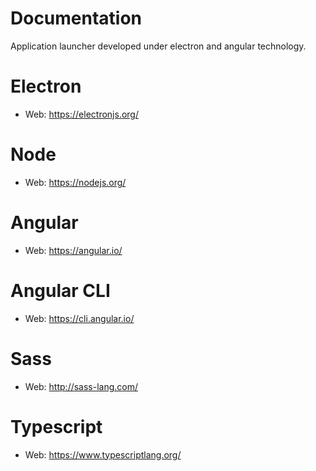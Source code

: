 # Documentation
Application launcher developed under electron and angular technology.

# Electron
- Web: https://electronjs.org/

# Node
- Web: https://nodejs.org/

# Angular
- Web: https://angular.io/

# Angular CLI
- Web: https://cli.angular.io/

# Sass
- Web: http://sass-lang.com/

# Typescript
- Web: https://www.typescriptlang.org/
